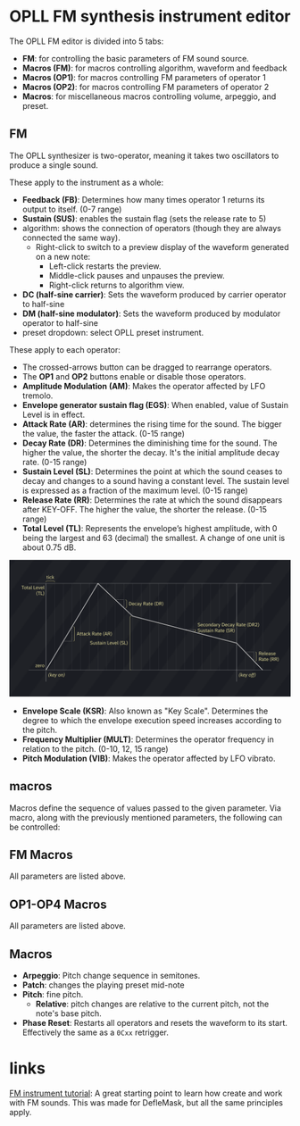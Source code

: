 # OPLL FM synthesis instrument editor

The OPLL FM editor is divided into 5 tabs:

- **FM**: for controlling the basic parameters of FM sound source.
- **Macros (FM)**: for macros controlling algorithm, waveform and feedback
- **Macros (OP1)**: for macros controlling FM parameters of operator 1
- **Macros (OP2)**: for macros controlling FM parameters of operator 2
- **Macros**: for miscellaneous macros controlling volume, arpeggio, and preset.

## FM

The OPLL synthesizer is two-operator, meaning it takes two oscillators to produce a single sound.

These apply to the instrument as a whole:
- **Feedback (FB)**: Determines how many times operator 1 returns its output to itself. (0-7 range)
- **Sustain (SUS)**: enables the sustain flag (sets the release rate to 5) 
- algorithm: shows the connection of operators (though they are always connected the same way).
  - Right-click to switch to a preview display of the waveform generated on a new note:
    - Left-click restarts the preview.
    - Middle-click pauses and unpauses the preview.
    - Right-click returns to algorithm view.
- **DC (half-sine carrier)**: Sets the waveform produced by carrier operator to half-sine
- **DM (half-sine modulator)**: Sets the waveform produced by modulator operator to half-sine
- preset dropdown: select OPLL preset instrument.

These apply to each operator:
- The crossed-arrows button can be dragged to rearrange operators.
- The **OP1** and **OP2** buttons enable or disable those operators.
- **Amplitude Modulation (AM)**: Makes the operator affected by LFO tremolo.
- **Envelope generator sustain flag (EGS)**: When enabled, value of Sustain Level is in effect.
- **Attack Rate (AR)**: determines the rising time for the sound. The bigger the value, the faster the attack. (0-15 range)
- **Decay Rate (DR)**: Determines the diminishing time for the sound. The higher the value, the shorter the decay. It's the initial amplitude decay rate. (0-15 range)
- **Sustain Level (SL)**: Determines the point at which the sound ceases to decay and changes to a sound having a constant level. The sustain level is expressed as a fraction of the maximum level. (0-15 range)
- **Release Rate (RR)**: Determines the rate at which the sound disappears after KEY-OFF. The higher the value, the shorter the release. (0-15 range)
- **Total Level (TL)**: Represents the envelope’s highest amplitude, with 0 being the largest and 63 (decimal) the smallest. A change of one unit is about 0.75 dB.

![FM ADSR chart](FM-ADSRchart.png)

- **Envelope Scale (KSR)**: Also known as "Key Scale". Determines the degree to which the envelope execution speed increases according to the pitch.
- **Frequency Multiplier (MULT)**: Determines the operator frequency in relation to the pitch. (0-10, 12, 15 range)
- **Pitch Modulation (VIB)**: Makes the operator affected by LFO vibrato.

## macros

Macros define the sequence of values passed to the given parameter. Via macro, along with the previously mentioned parameters, the following can be controlled:

## FM Macros

All parameters are listed above.

## OP1-OP4 Macros

All parameters are listed above.

## Macros

- **Arpeggio**: Pitch change sequence in semitones.
- **Patch**: changes the playing preset mid-note
- **Pitch**: fine pitch.
  - **Relative**: pitch changes are relative to the current pitch, not the note's base pitch.
- **Phase Reset**: Restarts all operators and resets the waveform to its start. Effectively the same as a `0Cxx` retrigger.


# links

[FM instrument tutorial](https://www.youtube.com/watch?v=wS8edjurjDw): A great starting point to learn how create and work with FM sounds. This was made for DefleMask, but all the same principles apply.
